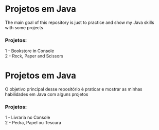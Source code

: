 # Projetos em Java
The main goal of this repository is just to practice and show my Java skills with some projects <br>
### Projetos:
1 - Bookstore in Console <br>
2 - Rock, Paper and Scissors

#

# Projetos em Java
O objetivo principal desse repositório é praticar e mostrar as minhas habilidades em Java com alguns projetos <br>
### Projetos:
1 - Livraria no Console <br>
2 - Pedra, Papel ou Tesoura
